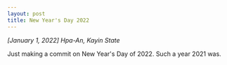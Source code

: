 ```yaml
---
layout: post
title: New Year's Day 2022
---
```


*[January 1, 2022] Hpa-An, Kayin State*  

Just making a commit on New Year's Day of 2022. Such a year 2021 was. 
